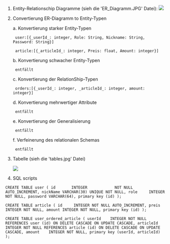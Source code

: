 1. Entity-Relationschip Diagramme (sieh die 'ER_Diagramm.JPG' Datei):
    ![](C:\Studium\Interviews\ShoppingCard\ER_diagramm.JPG)
2. Convertierung ER-Diagramm to Entity-Typen

    a. Konvertierung starker Entity-Typen

        user:[{_userId_: integer, Role: String, Nickname: String, Password: String}]

        article:[{_articleId_: integer, Preis: float, Amount: integer}]

    b. Konvertierung schwacher Entity-Typen

        entfällt

    c. Konvertierung der RelationShip-Typen

        orders:[{_userId_: integer, _articleId_: integer, amount: integer}]

    d. Konvertierung mehrwertiger Attribute

        entfällt

    e. Konvertierung der Generalisierung

        entfällt

    f. Verfeinerung des relationalen Schemas

        entfällt

3. Tabelle (sieh die 'tables.jpg' Datei)

    ![](C:\Studium\Interviews\ShoppingCard\tables.jpg)

4. SQL scripts

`CREATE TABLE user
(
id       INTEGER            NOT NULL AUTO_INCREMENT,
nickName VARCHAR(30) UNIQUE NOT NULL,
role     INTEGER            NOT NULL,
password VARCHAR(64),
primary key (id)
);`


`CREATE TABLE article
(
id     INTEGER NOT NULL AUTO_INCREMENT,
preis  INTEGER NOT NULL,
amount INTEGER NOT NULL,
primary key (id)
);`


`CREATE TABLE user_ordered_article
(
userId    INTEGER NOT NULL REFERENCES user (id) ON DELETE CASCADE ON UPDATE CASCADE,
articleId INTEGER NOT NULL REFERENCES article (id) ON DELETE CASCADE ON UPDATE CASCADE,
amount    INTEGER NOT NULL,
primary key (userId, articleId)
);`


